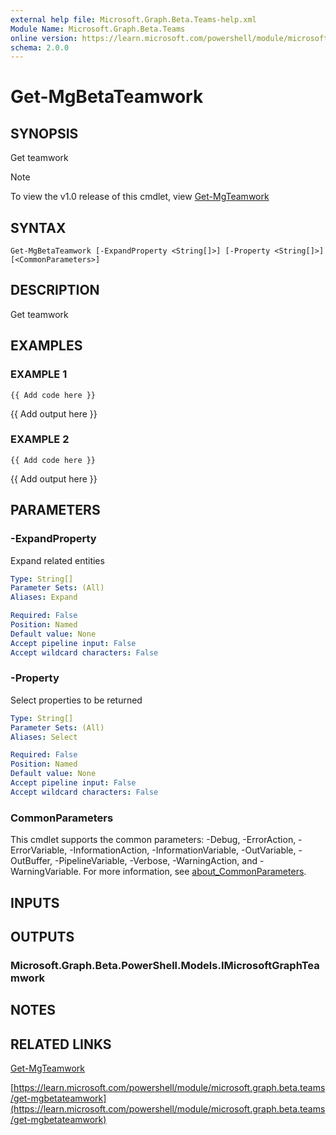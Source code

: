 ```yaml
---
external help file: Microsoft.Graph.Beta.Teams-help.xml
Module Name: Microsoft.Graph.Beta.Teams
online version: https://learn.microsoft.com/powershell/module/microsoft.graph.beta.teams/get-mgbetateamwork
schema: 2.0.0
---
```


# Get-MgBetaTeamwork

## SYNOPSIS
Get teamwork

> [!NOTE]
> To view the v1.0 release of this cmdlet, view [Get-MgTeamwork](/powershell/module/Microsoft.Graph.Teams/Get-MgTeamwork?view=graph-powershell-1.0)

## SYNTAX

```
Get-MgBetaTeamwork [-ExpandProperty <String[]>] [-Property <String[]>] [<CommonParameters>]
```

## DESCRIPTION
Get teamwork

## EXAMPLES

### EXAMPLE 1
```
{{ Add code here }}
```

{{ Add output here }}

### EXAMPLE 2
```
{{ Add code here }}
```

{{ Add output here }}

## PARAMETERS

### -ExpandProperty
Expand related entities

```yaml
Type: String[]
Parameter Sets: (All)
Aliases: Expand

Required: False
Position: Named
Default value: None
Accept pipeline input: False
Accept wildcard characters: False
```

### -Property
Select properties to be returned

```yaml
Type: String[]
Parameter Sets: (All)
Aliases: Select

Required: False
Position: Named
Default value: None
Accept pipeline input: False
Accept wildcard characters: False
```

### CommonParameters
This cmdlet supports the common parameters: -Debug, -ErrorAction, -ErrorVariable, -InformationAction, -InformationVariable, -OutVariable, -OutBuffer, -PipelineVariable, -Verbose, -WarningAction, and -WarningVariable. For more information, see [about_CommonParameters](http://go.microsoft.com/fwlink/?LinkID=113216).

## INPUTS

## OUTPUTS

### Microsoft.Graph.Beta.PowerShell.Models.IMicrosoftGraphTeamwork
## NOTES

## RELATED LINKS
[Get-MgTeamwork](/powershell/module/Microsoft.Graph.Teams/Get-MgTeamwork?view=graph-powershell-1.0)

[https://learn.microsoft.com/powershell/module/microsoft.graph.beta.teams/get-mgbetateamwork](https://learn.microsoft.com/powershell/module/microsoft.graph.beta.teams/get-mgbetateamwork)

